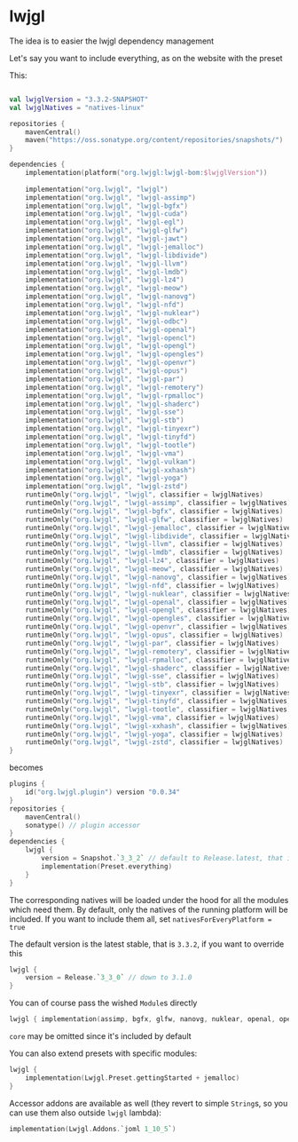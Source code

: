 # lwjgl

The idea is to easier the lwjgl dependency management

Let's say you want to include everything, as on the website with the preset

This:

```kotlin

val lwjglVersion = "3.3.2-SNAPSHOT"
val lwjglNatives = "natives-linux"

repositories {
    mavenCentral()
    maven("https://oss.sonatype.org/content/repositories/snapshots/")
}

dependencies {
    implementation(platform("org.lwjgl:lwjgl-bom:$lwjglVersion"))
    
    implementation("org.lwjgl", "lwjgl")
    implementation("org.lwjgl", "lwjgl-assimp")
    implementation("org.lwjgl", "lwjgl-bgfx")
    implementation("org.lwjgl", "lwjgl-cuda")
    implementation("org.lwjgl", "lwjgl-egl")
    implementation("org.lwjgl", "lwjgl-glfw")
    implementation("org.lwjgl", "lwjgl-jawt")
    implementation("org.lwjgl", "lwjgl-jemalloc")
    implementation("org.lwjgl", "lwjgl-libdivide")
    implementation("org.lwjgl", "lwjgl-llvm")
    implementation("org.lwjgl", "lwjgl-lmdb")
    implementation("org.lwjgl", "lwjgl-lz4")
    implementation("org.lwjgl", "lwjgl-meow")
    implementation("org.lwjgl", "lwjgl-nanovg")
    implementation("org.lwjgl", "lwjgl-nfd")
    implementation("org.lwjgl", "lwjgl-nuklear")
    implementation("org.lwjgl", "lwjgl-odbc")
    implementation("org.lwjgl", "lwjgl-openal")
    implementation("org.lwjgl", "lwjgl-opencl")
    implementation("org.lwjgl", "lwjgl-opengl")
    implementation("org.lwjgl", "lwjgl-opengles")
    implementation("org.lwjgl", "lwjgl-openvr")
    implementation("org.lwjgl", "lwjgl-opus")
    implementation("org.lwjgl", "lwjgl-par")
    implementation("org.lwjgl", "lwjgl-remotery")
    implementation("org.lwjgl", "lwjgl-rpmalloc")
    implementation("org.lwjgl", "lwjgl-shaderc")
    implementation("org.lwjgl", "lwjgl-sse")
    implementation("org.lwjgl", "lwjgl-stb")
    implementation("org.lwjgl", "lwjgl-tinyexr")
    implementation("org.lwjgl", "lwjgl-tinyfd")
    implementation("org.lwjgl", "lwjgl-tootle")
    implementation("org.lwjgl", "lwjgl-vma")
    implementation("org.lwjgl", "lwjgl-vulkan")
    implementation("org.lwjgl", "lwjgl-xxhash")
    implementation("org.lwjgl", "lwjgl-yoga")
    implementation("org.lwjgl", "lwjgl-zstd")
    runtimeOnly("org.lwjgl", "lwjgl", classifier = lwjglNatives)
    runtimeOnly("org.lwjgl", "lwjgl-assimp", classifier = lwjglNatives)
    runtimeOnly("org.lwjgl", "lwjgl-bgfx", classifier = lwjglNatives)
    runtimeOnly("org.lwjgl", "lwjgl-glfw", classifier = lwjglNatives)
    runtimeOnly("org.lwjgl", "lwjgl-jemalloc", classifier = lwjglNatives)
    runtimeOnly("org.lwjgl", "lwjgl-libdivide", classifier = lwjglNatives)
    runtimeOnly("org.lwjgl", "lwjgl-llvm", classifier = lwjglNatives)
    runtimeOnly("org.lwjgl", "lwjgl-lmdb", classifier = lwjglNatives)
    runtimeOnly("org.lwjgl", "lwjgl-lz4", classifier = lwjglNatives)
    runtimeOnly("org.lwjgl", "lwjgl-meow", classifier = lwjglNatives)
    runtimeOnly("org.lwjgl", "lwjgl-nanovg", classifier = lwjglNatives)
    runtimeOnly("org.lwjgl", "lwjgl-nfd", classifier = lwjglNatives)
    runtimeOnly("org.lwjgl", "lwjgl-nuklear", classifier = lwjglNatives)
    runtimeOnly("org.lwjgl", "lwjgl-openal", classifier = lwjglNatives)
    runtimeOnly("org.lwjgl", "lwjgl-opengl", classifier = lwjglNatives)
    runtimeOnly("org.lwjgl", "lwjgl-opengles", classifier = lwjglNatives)
    runtimeOnly("org.lwjgl", "lwjgl-openvr", classifier = lwjglNatives)
    runtimeOnly("org.lwjgl", "lwjgl-opus", classifier = lwjglNatives)
    runtimeOnly("org.lwjgl", "lwjgl-par", classifier = lwjglNatives)
    runtimeOnly("org.lwjgl", "lwjgl-remotery", classifier = lwjglNatives)
    runtimeOnly("org.lwjgl", "lwjgl-rpmalloc", classifier = lwjglNatives)
    runtimeOnly("org.lwjgl", "lwjgl-shaderc", classifier = lwjglNatives)
    runtimeOnly("org.lwjgl", "lwjgl-sse", classifier = lwjglNatives)
    runtimeOnly("org.lwjgl", "lwjgl-stb", classifier = lwjglNatives)
    runtimeOnly("org.lwjgl", "lwjgl-tinyexr", classifier = lwjglNatives)
    runtimeOnly("org.lwjgl", "lwjgl-tinyfd", classifier = lwjglNatives)
    runtimeOnly("org.lwjgl", "lwjgl-tootle", classifier = lwjglNatives)
    runtimeOnly("org.lwjgl", "lwjgl-vma", classifier = lwjglNatives)
    runtimeOnly("org.lwjgl", "lwjgl-xxhash", classifier = lwjglNatives)
    runtimeOnly("org.lwjgl", "lwjgl-yoga", classifier = lwjglNatives)
    runtimeOnly("org.lwjgl", "lwjgl-zstd", classifier = lwjglNatives)
}
```

becomes

```kotlin
plugins {
    id("org.lwjgl.plugin") version "0.0.34"
}
repositories {
    mavenCentral()
    sonatype() // plugin accessor
}
dependencies {
    lwjgl {
        version = Snapshot.`3_3_2` // default to Release.latest, that is Release.`3_3_2`
        implementation(Preset.everything) 
    }
}
```
The corresponding natives will be loaded under the hood for all the modules which need them.
By default, only the natives of the running platform will be included. If you want to include them all, set 
`nativesForEveryPlatform = true`

The default version is the latest stable, that is `3.3.2`, if you want to override this
```kotlin
lwjgl {
    version = Release.`3_3_0` // down to 3.1.0
}
```

You can of course pass the wished `Module`s directly
```kotlin
lwjgl { implementation(assimp, bgfx, glfw, nanovg, nuklear, openal, opengl, par, stb, vulkan) }
```
`core` may be omitted since it's included by default

You can also extend presets with specific modules:
```kotlin
lwjgl {
    implementation(Lwjgl.Preset.gettingStarted + jemalloc)
}
```

Accessor addons are available as well (they revert to simple `String`s, so you can use them also outside `lwjgl` lambda):
```kotlin
implementation(Lwjgl.Addons.`joml 1_10_5`)
```

